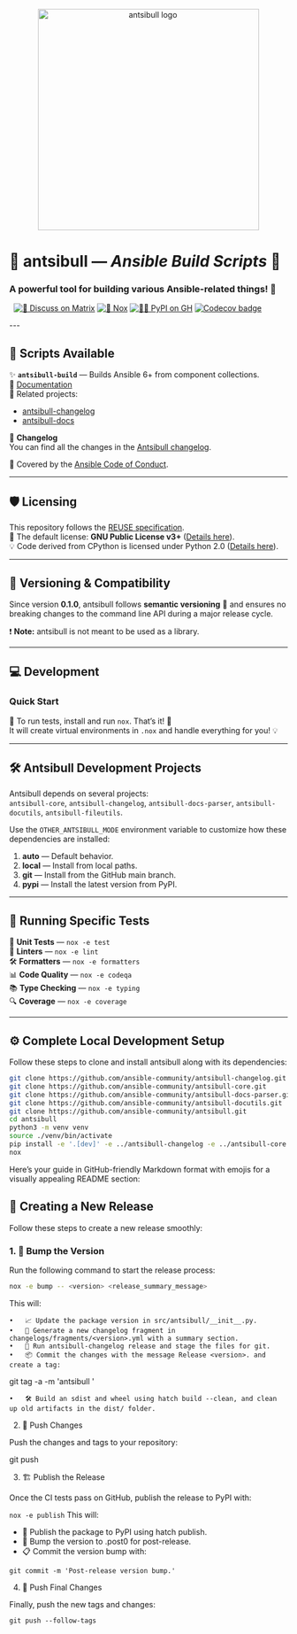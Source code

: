<!--
Copyright (c) Ansible Project
GNU General Public License v3.0+ (see LICENSES/GPL-3.0-or-later.txt or https://www.gnu.org/licenses/gpl-3.0.txt)
SPDX-License-Identifier: GPL-3.0-or-later
-->

<p align="center">
  <img src="https://your-logo-link.com" alt="antsibull logo" width="400">
</p>
<p align="center">
  
# 🐜 **antsibull** — *Ansible Build Scripts* 🚀

### A powerful tool for building various Ansible-related things! 🎯  
&nbsp;
[![💬 Discuss on Matrix](https://img.shields.io/matrix/antsibull:ansible.com.svg?server_fqdn=ansible-accounts.ems.host&label=Join%20the%20Conversation&logo=matrix)](https://matrix.to/#/#antsibull:ansible.com)
[![🚀 Nox](https://github.com/ansible-community/antsibull/actions/workflows/nox.yml/badge.svg)](https://github.com/ansible-community/antsibull/actions/workflows/nox.yml)
[![👷‍♂️ PyPI on GH](https://github.com/ansible-community/antsibull/workflows/👷%20dumb%20PyPI%20on%20GH%20pages/badge.svg?event=push&branch=main)](https://github.com/ansible-community/antsibull/actions?query=workflow%3A%22👷+dumb+PyPI+on+GH+pages%22+branch%3Amain)
[![Codecov badge](https://img.shields.io/codecov/c/github/ansible-community/antsibull)](https://codecov.io/gh/ansible-community/antsibull)
</p>
---

## 🚧 **Scripts Available** 

✨ **`antsibull-build`** — Builds Ansible 6+ from component collections.  
📜 [Documentation](https://github.com/ansible-community/antsibull/blob/main/docs/build-ansible.rst)  
🔗 Related projects:  
  - [antsibull-changelog](https://pypi.org/project/antsibull-changelog/)  
  - [antsibull-docs](https://pypi.org/project/antsibull-docs/)

📄 **Changelog**  
You can find all the changes in the [Antsibull changelog](https://github.com/ansible-community/antsibull/blob/main/CHANGELOG.md).  

🚨 Covered by the [Ansible Code of Conduct](https://docs.ansible.com/ansible/latest/community/code_of_conduct.html).  

---

## 🛡️ **Licensing**

This repository follows the [REUSE specification](https://reuse.software).  
💼 The default license: **GNU Public License v3+** ([Details here](LICENSES/GPL-3.0-or-later.txt)).  
💡 Code derived from CPython is licensed under Python 2.0 ([Details here](LICENSES/Python-2.0.1.txt)).

---

## 🔢 **Versioning & Compatibility**

Since version **0.1.0**, antsibull follows **semantic versioning** 🧮 and ensures no breaking changes to the command line API during a major release cycle.

❗ **Note:** antsibull is not meant to be used as a library.  

---

## 💻 **Development** 

### Quick Start

🚀 To run tests, install and run `nox`. That’s it! 🎉  
It will create virtual environments in `.nox` and handle everything for you! 💡

---

## 🛠️ **Antsibull Development Projects**

Antsibull depends on several projects:  
`antsibull-core`, `antsibull-changelog`, `antsibull-docs-parser`, `antsibull-docutils`, `antsibull-fileutils`.  

Use the `OTHER_ANTSIBULL_MODE` environment variable to customize how these dependencies are installed:

1. **auto** — Default behavior.  
2. **local** — Install from local paths.  
3. **git** — Install from the GitHub main branch.  
4. **pypi** — Install the latest version from PyPI.

---

## 🚨 **Running Specific Tests**

🧪 **Unit Tests** — `nox -e test`  
🧹 **Linters** — `nox -e lint`  
🛠 **Formatters** — `nox -e formatters`  
📊 **Code Quality** — `nox -e codeqa`  
📚 **Type Checking** — `nox -e typing`  
🔍 **Coverage** — `nox -e coverage`  

---

## ⚙️ **Complete Local Development Setup**  

Follow these steps to clone and install antsibull along with its dependencies:

```bash
git clone https://github.com/ansible-community/antsibull-changelog.git
git clone https://github.com/ansible-community/antsibull-core.git
git clone https://github.com/ansible-community/antsibull-docs-parser.git
git clone https://github.com/ansible-community/antsibull-docutils.git
git clone https://github.com/ansible-community/antsibull.git
cd antsibull
python3 -m venv venv
source ./venv/bin/activate
pip install -e '.[dev]' -e ../antsibull-changelog -e ../antsibull-core -e ../antsibull-docs-parser -e ../antsibull-docutils
nox
```
Here’s your guide in GitHub-friendly Markdown format with emojis for a visually appealing README section:

## 🚀 Creating a New Release

Follow these steps to create a new release smoothly:

### 1. 🔧 Bump the Version  
Run the following command to start the release process:

```bash
nox -e bump -- <version> <release_summary_message>
```

This will:

	•	📈 Update the package version in src/antsibull/__init__.py.
	•	📄 Generate a new changelog fragment in changelogs/fragments/<version>.yml with a summary section.
	•	📝 Run antsibull-changelog release and stage the files for git.
	•	📦 Commit the changes with the message Release <version>. and create a tag:

git tag -a -m 'antsibull <version>' <version>


	•	🛠️ Build an sdist and wheel using hatch build --clean, and clean up old artifacts in the dist/ folder.

2. 🔄 Push Changes

Push the changes and tags to your repository:

git push

3. 🏗️ Publish the Release

Once the CI tests pass on GitHub, publish the release to PyPI with:

```nox -e publish```
This will:
-	🚀 Publish the package to PyPI using hatch publish.
-	🔄 Bump the version to <version>.post0 for post-release.
-	📋 Commit the version bump with:

```git commit -m 'Post-release version bump.'```



4. 🔧 Push Final Changes

Finally, push the new tags and changes:

```git push --follow-tags```


